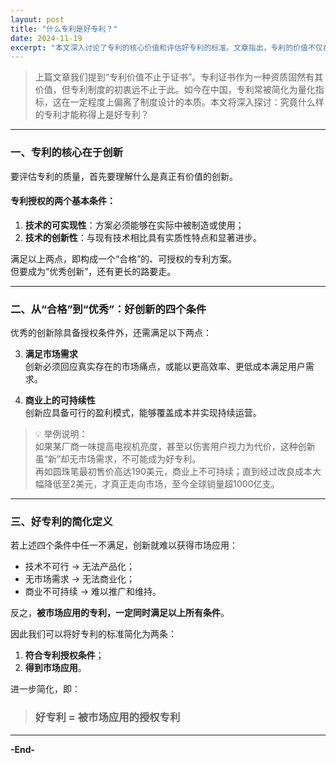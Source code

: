 ```yaml
---
layout: post
title: "什么专利是好专利？"
date: 2024-11-19
excerpt: "本文深入讨论了专利的核心价值和评估好专利的标准。文章指出，专利的价值不仅在于其创新性，还在于是否满足市场需求和商业上的可持续性。通过分析专利授权的基本条件和市场应用的重要性，文章提出了好专利的定义：好专利等于被市场应用的授权专利。"
---
```


> 上篇文章我们提到“专利价值不止于证书”。专利证书作为一种资质固然有其价值，但专利制度的初衷远不止于此。如今在中国，专利常被简化为量化指标，这在一定程度上偏离了制度设计的本质。本文将深入探讨：究竟什么样的专利才能称得上是好专利？

---

### 一、专利的核心在于创新

要评估专利的质量，首先要理解什么是真正有价值的创新。

#### 专利授权的两个基本条件：

1.  **技术的可实现性**：方案必须能够在实际中被制造或使用；
2.  **技术的创新性**：与现有技术相比具有实质性特点和显著进步。

满足以上两点，即构成一个“合格”的、可授权的专利方案。  
但要成为“优秀创新”，还有更长的路要走。

---

### 二、从“合格”到“优秀”：好创新的四个条件

优秀的创新除具备授权条件外，还需满足以下两点：

3.  **满足市场需求**  
    创新必须回应真实存在的市场痛点，或能以更高效率、更低成本满足用户需求。

4.  **商业上的可持续性**  
    创新应具备可行的盈利模式，能够覆盖成本并实现持续运营。

> 💡 举例说明：  
> 如果某厂商一味提高电视机亮度，甚至以伤害用户视力为代价，这种创新虽“新”却无市场需求，不可能成为好专利。  
> 再如圆珠笔最初售价高达190美元，商业上不可持续；直到经过改良成本大幅降低至2美元，才真正走向市场，至今全球销量超1000亿支。

---

### 三、好专利的简化定义

若上述四个条件中任一不满足，创新就难以获得市场应用：

- 技术不可行 → 无法产品化；
- 无市场需求 → 无法商业化；
- 商业不可持续 → 难以推广和维持。

反之，**被市场应用的专利，一定同时满足以上所有条件**。

因此我们可以将好专利的标准简化为两条：

1.  **符合专利授权条件**；
2.  **得到市场应用**。

进一步简化，即：

> ### 好专利 = 被市场应用的授权专利

---

**-End-**